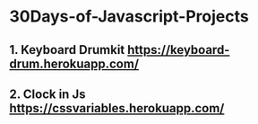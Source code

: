 # 30Days-of-Javascript-Projects

## 1. Keyboard Drumkit https://keyboard-drum.herokuapp.com/

## 2. Clock in Js https://cssvariables.herokuapp.com/

